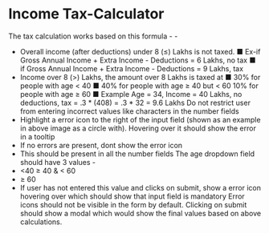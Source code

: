# Income Tax-Calculator

The tax calculation works based on this formula - -
* Overall income (after deductions) under 8 (≤) Lakhs is not taxed.
■ Ex-if Gross Annual Income + Extra Income - Deductions = 6 Lakhs, no tax
■ if Gross Annual Income + Extra Income - Deductions = 9 Lakhs, tax
* Income over 8 (>) Lakhs, the amount over 8 Lakhs is taxed at
■ 30% for people with age < 40
■ 40% for people with age ≥ 40 but < 60
10% for people with age ≥ 60
■ Example
Age = 34, Income = 40 Lakhs, no deductions, tax = .3 * (408) = .3 * 32 = 9.6 Lakhs
Do not restrict user from entering incorrect values like characters in the number fields
* Highlight a error icon to the right of the input field (shown as an example in above image as a circle with). Hovering over it should show the error in a tooltip
* If no errors are present, dont show the error icon
* This should be present in all the number fields
The age dropdown field should have 3 values -
* <40
≥ 40 & < 60
* ≥ 60
* If user has not entered this value and clicks on submit, show a error icon hovering over which should show that input field is mandatory
Error icons should not be visible in the form by default.
Clicking on submit should show a modal which would show the final values based on above calculations.
